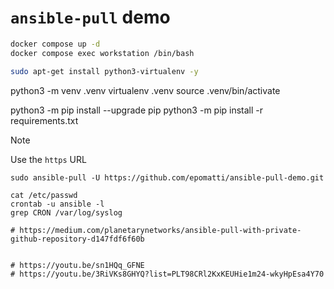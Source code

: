 # `ansible-pull` demo



```sh
docker compose up -d
docker compose exec workstation /bin/bash
```

```sh
sudo apt-get install python3-virtualenv -y
```


python3 -m venv .venv
virtualenv .venv
source .venv/bin/activate

python3 -m pip install --upgrade pip
python3 -m pip install -r requirements.txt


> [!NOTE]
> Use the `https` URL

```
sudo ansible-pull -U https://github.com/epomatti/ansible-pull-demo.git
```


```
cat /etc/passwd
crontab -u ansible -l
grep CRON /var/log/syslog

# https://medium.com/planetarynetworks/ansible-pull-with-private-github-repository-d147fdf6f60b


# https://youtu.be/sn1HQq_GFNE
# https://youtu.be/3RiVKs8GHYQ?list=PLT98CRl2KxKEUHie1m24-wkyHpEsa4Y70